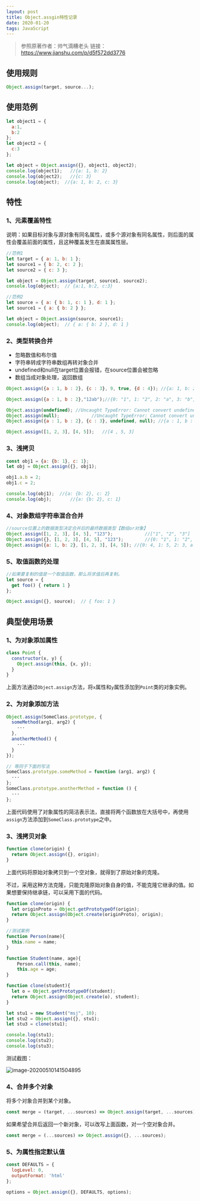 ```yaml
---
layout: post
title: Object.assgin特性记录
date: 2020-01-20 
tags: JavaScript    
---
```



> 参照原著作者：帅气滴糟老头
> 链接：https://www.jianshu.com/p/d5f572dd3776

## 使用规则

```jsx
Object.assign(target, source...);
```

## 使用范例

```jsx
let object1 = {
  a:1,
  b:2
};
let object2 = {
  c:3
};

let object = Object.assign({}, object1, object2);
console.log(object1);	//{a: 1, b: 2}
console.log(object2);	//{c: 3}
console.log(object);  //{a: 1, b: 2, c: 3}
```

## 特性

### 1、元素覆盖特性

说明：如果目标对象与源对象有同名属性，或多个源对象有同名属性，则后面的属性会覆盖前面的属性，且这种覆盖发生在直属属性层。

```jsx
//范例1
let target = { a: 1, b: 1 };
let source1 = { b: 2, c: 2 };
let source2 = { c: 3 };

let object = Object.assign(target, source1, source2);
console.log(object);  // {a:1, b:2, c:3}

//范例2
let source = { a: { b: 1, c: 1 }, d: 1 };
let source1 = { a: { b: 2 } };

let object = Object.assign(source, source1);
console.log(object);  // { a: { b: 2 }, d: 1 }
```

### 2、类型转换合并

+ 忽略数值和布尔值
+ 字符串转成字符串数组再转对象合并
+ undefined和null在target位置会报错，在source位置会被忽略
+ 数组当成对象处理，返回数组

```jsx
Object.assign({a : 1, b : 2}, {c : 3}, 9, true, {d : 4}); //{a: 1, b: 2, c: 3, d: 4}

Object.assign({a : 1, b : 2},"12ab");//{0: "1", 1: "2", 2: "a", 3: "b", a: 1, b: 2}

Object.assign(undefined); //Uncaught TypeError: Cannot convert undefined or null to object
Object.assign(null);			//Uncaught TypeError: Cannot convert undefined or null to object
Object.assign({a : 1, b : 2}, {c : 3}, undefined, null); //{a : 1, b : 2, c : 3}

Object.assign([1, 2, 3], [4, 5]);	//[4 , 5, 3]
```

### 3、浅拷贝

```jsx
const obj1 = {a: {b: 1}, c: 1};
let obj = Object.assign({}, obj1);

obj1.a.b = 2;
obj1.c = 2;

console.log(obj1);  //{a: {b: 2}, c: 2}
console.log(obj);		//{a: {b: 2}, c: 1}
```

### 4、对象数组字符串混合合并

```jsx
//source位置上的数据类型决定合并后的最终数据类型【数组or对象】
Object.assign([1, 2, 3], [4, 5], "123");  			//["1", "2", "3"]
Object.assign({}, [1, 2, 3], [4, 5], "123"); 		//{0: "1", 1: "2", 2: "3"}
Object.assign({a: 1, b: 2}, [1, 2, 3], [4, 5]);	//{0: 4, 1: 5, 2: 3, a: 1, b: 2}
```

### 5、取值函数的处理

```jsx
//如果要复制的值是一个取值函数，那么将求值后再复制。
let source = {
  get foo() { return 1 }
};

Object.assign({}, source);	// { foo: 1 }
```

## 典型使用场景

### 1、为对象添加属性

```jsx
class Point {
  constructor(x, y) {
    Object.assign(this, {x, y});
  }
}
```

上面方法通过`Object.assign`方法，将`x`属性和`y`属性添加到`Point`类的对象实例。

### 2、为对象添加方法

```jsx
Object.assign(SomeClass.prototype, {
  someMethod(arg1, arg2) {
    ···
  },
  anotherMethod() {
    ···
  }
});

// 等同于下面的写法
SomeClass.prototype.someMethod = function (arg1, arg2) {
  ···
};
SomeClass.prototype.anotherMethod = function () {
  ···
};
```

上面代码使用了对象属性的简洁表示法，直接将两个函数放在大括号中，再使用`assign`方法添加到`SomeClass.prototype`之中。

### 3、浅拷贝对象

```jsx
function clone(origin) {
  return Object.assign({}, origin);
}
```

上面代码将原始对象拷贝到一个空对象，就得到了原始对象的克隆。

不过，采用这种方法克隆，只能克隆原始对象自身的值，不能克隆它继承的值。如果想要保持继承链，可以采用下面的代码。

```jsx
function clone(origin) {
  let originProto = Object.getPrototypeOf(origin);
  return Object.assign(Object.create(originProto), origin);
}
```
```jsx
//测试案例
function Person(name){
  this.name = name;
}

function Student(name, age){
    Person.call(this, name);
    this.age = age;
}

function clone(student){
  let o = Object.getPrototypeOf(student);
  return Object.assign(Object.create(o), student);
}

let stu1 = new Student("msj", 10);
let stu2 = Object.assign({}, stu1);
let stu3 = clone(stu1);

console.log(stu1);
console.log(stu2);
console.log(stu3);
```

测试截图：

![image-20200510141504895](https://mashaojie.cn/download/source/typora-user-images/image-20200510141504895.png)

### 4、合并多个对象

将多个对象合并到某个对象。

```jsx
const merge = (target, ...sources) => Object.assign(target, ...sources);
```

如果希望合并后返回一个新对象，可以改写上面函数，对一个空对象合并。

```jsx
const merge = (...sources) => Object.assign({}, ...sources);
```

### 5、为属性指定默认值

```jsx
const DEFAULTS = {
  logLevel: 0,
  outputFormat: 'html'
};

options = Object.assign({}, DEFAULTS, options);
```